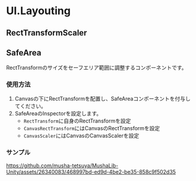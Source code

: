 # UI.Layouting

## RectTransformScaler

## SafeArea
RectTransformのサイズをセーフエリア範囲に調整するコンポーネントです。

### 使用方法
1. Canvasの下にRectTransformを配置し、SafeAreaコンポーネントを付与してください。
2. SafeAreaのInspectorを設定します。
   * `RectTransform`に自身のRectTransformを設定
   * `CanvasRectTransform`にはCanvasのRectTransformを設定
   * `CanvasScaler`にはCanvasのCanvasScalerを設定

### サンプル
https://github.com/musha-tetsuya/MushaLib-Unity/assets/26340083/468997bd-ed9d-4be2-be35-858c9f502d35

